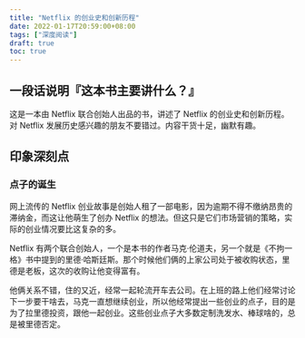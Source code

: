 ```yaml
---
title: "Netflix 的创业史和创新历程"
date: 2022-01-17T20:59:00+08:00
tags: ["深度阅读"]
draft: true
toc: true
---
```


## 一段话说明『这本书主要讲什么？』

这是一本由 Netflix 联合创始人出品的书，讲述了 Netflix 的创业史和创新历程。对 Netflix 发展历史感兴趣的朋友不要错过。内容干货十足，幽默有趣。

## 印象深刻点

### 点子的诞生

网上流传的 Netflix 创业故事是创始人租了一部电影，因为逾期不得不缴纳昂贵的滞纳金，而这让他萌生了创办 Netflix 的想法。但这只是它们市场营销的策略，实际的创业情况要比这复杂的多。

<!--more-->

Netflix 有两个联合创始人，一个是本书的作者马克·伦道夫，另一个就是《不拘一格》书中提到的里德·哈斯廷斯。那个时候他们俩的上家公司处于被收购状态，里德是老板，这次的收购让他变得富有。

他俩关系不错，住的又近，经常一起轮流开车去公司。在上班的路上他们经常讨论下一步要干啥去，马克一直想继续创业，所以他经常提出一些创业的点子，目的是为了拉里德投资，跟他一起创业。这些创业点子大多数定制洗发水、棒球啥的，总是被里德否定。






